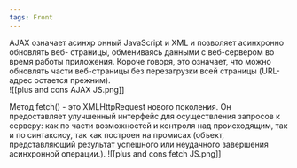 ```yaml
---
tags: Front
---  
```

AJAX означает асинхр онный JavaScript и XML и позволяет асинхронно обновлять веб- страницы, обмениваясь данными с веб-сервером во время работы приложения. Короче говоря, это означает, что можно обновлять части веб-страницы без перезагрузки всей страницы (URL-адрес остается прежним).  
![[plus and cons AJAX JS.png]]

Метод fetch() - это XMLHttpRequest нового поколения. Он предоставляет улучшенный  интерфейс для осуществления запросов к серверу: как по части возможностей и контроля над происходящим, так и по синтаксису, так как построен на промисах (объект, представляющий результат успешного или неудачного завершения асинхронной операции.).
![[plus and cons fetch JS.png]]
